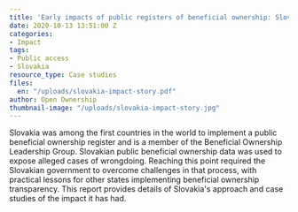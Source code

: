 ```yaml
---
title: 'Early impacts of public registers of beneficial ownership: Slovakia'
date: 2020-10-13 13:51:00 Z
categories:
- Impact
tags:
- Public access
- Slovakia
resource_type: Case studies
files:
  en: "/uploads/slovakia-impact-story.pdf"
author: Open Ownership
thumbnail-image: "/uploads/slovakia-impact-story.jpg"
---
```


Slovakia was among the first countries in the world to implement a public
beneficial ownership register and is a member of the Beneficial Ownership
Leadership Group. Slovakian public beneficial ownership data was used to
expose alleged cases of wrongdoing. Reaching this point required the
Slovakian government to overcome challenges in that process, with practical
lessons for other states implementing beneficial ownership transparency. This
report provides details of Slovakia's approach and case studies of the impact
it has had.
